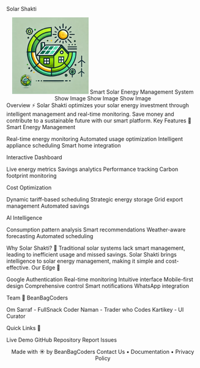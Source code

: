 Solar Shakti
<div align="center">
  <img src="https://raw.githubusercontent.com/itsOmSarraf/solar-shakti/refs/heads/main/public/icons/icon.png?token=GHSAT0AAAAAACZAJDMFHGVZY2LXQ6M3EKQEZ2SAHBQ" alt="Solar Shakti Logo" width="200"/>
Smart Solar Energy Management System
Show Image
Show Image
Show Image
</div>
Overview ⚡
Solar Shakti optimizes your solar energy investment through intelligent management and real-time monitoring. Save money and contribute to a sustainable future with our smart platform.
Key Features 🌟
Smart Energy Management

Real-time energy monitoring
Automated usage optimization
Intelligent appliance scheduling
Smart home integration

Interactive Dashboard

Live energy metrics
Savings analytics
Performance tracking
Carbon footprint monitoring

Cost Optimization

Dynamic tariff-based scheduling
Strategic energy storage
Grid export management
Automated savings

AI Intelligence

Consumption pattern analysis
Smart recommendations
Weather-aware forecasting
Automated scheduling

Why Solar Shakti? 🎯
Traditional solar systems lack smart management, leading to inefficient usage and missed savings. Solar Shakti brings intelligence to solar energy management, making it simple and cost-effective.
Our Edge 💪

Google Authentication
Real-time monitoring
Intuitive interface
Mobile-first design
Comprehensive control
Smart notifications
WhatsApp integration

Team 👥
BeanBagCoders

Om Sarraf - FullSnack Coder
Naman - Trader who Codes
Kartikey - UI Curator

Quick Links 🔗

Live Demo
GitHub Repository
Report Issues


<div align="center">
Made with ☀️ by BeanBagCoders
Contact Us • Documentation • Privacy Policy
</div>
